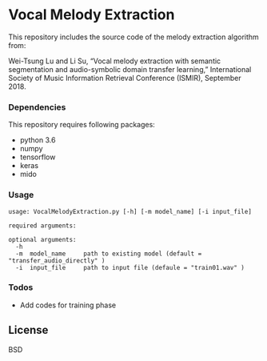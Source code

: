 # Vocal Melody Extraction


This repository includes the source code of the melody extraction algorithm from:

Wei-Tsung Lu and Li Su, “Vocal melody extraction with semantic segmentation and audio-symbolic domain transfer learning,” International Society of Music Information Retrieval Conference (ISMIR), September 2018.

### Dependencies

This repository requires following packages:

- python 3.6
- numpy
- tensorflow
- keras
- mido

### Usage

```
usage: VocalMelodyExtraction.py [-h] [-m model_name] [-i input_file]
                                            
required arguments:

optional arguments:
  -h
  -m  model_name     path to existing model (default = "transfer_audio_directly" )
  -i  input_file     path to input file (defaule = "train01.wav" )
```

### Todos

 - Add codes for training phase

License
----

BSD




